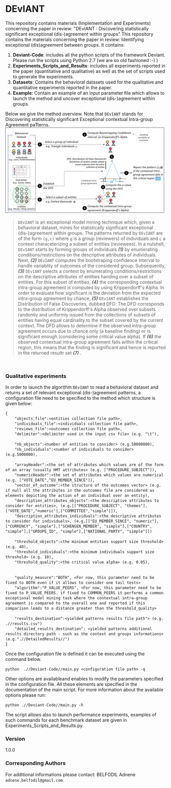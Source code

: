 # DEvIANT
This repository contains materials (Implementation and Experiments) concerning the paper in review: "DEvIANT : Discovering statistically significant exceptional (dis-)agreement within groups"
This repository contains the materials concerning the paper in review: Identifying exceptional (dis)agreement between groups. It contains:
1. **Deviant-Code**: includes all the python scripts of the framework Deviant. Please run the scripts using Python 2.7 (we are so old fashioned :-) ) 
2. **Experiments_Scripts_and_Results**: includes all experiments reported in the paper (quantitative and qualitative) as well as the set of scripts used to generate the experiments.
3. **Datasets**: Contains the behavioral datasets used for the qualitative and quantitative experiments reported in the paper. 
4. **Example**: Contain an example of an input parameter file which allows to launch the method and uncover exceptional (dis-)agreement within groups.  

Below we give the method overview. Note that ```DEvIANT``` stands for Discovering statistically significant Exceptional contextual Intra-group Agreement paTterns.
  &nbsp;
![](Figures/overview.png)
> ```DEvIANT``` is an exceptional model mining technique which, given a behavioral dataset, mines for statistically significant exceptional (dis-)agreement within groups. The patterns returned by ```DEvIANT``` are of the form ```(g,c)``` where ```g``` is a group (reviewers) of individuals and ```c``` a context characeterizing a subset of entities (reviewees). In a nutshell, ```DEvIANT``` starts by forming groups of individuals ___(1)___ by enumerating conditions/restrictions on the descriptive attributes of individuals. Next, ___(2)___  ```DEvIANT``` computes the bootstraping confidence interval to handle variablity of outcomes of the considered group. Subsequently, ___(3)___ ```DEvIANT``` selects a context by enumerating conditions/restrictions on the descriptive attributes of entities handing over a subset of entities. For this subset of entities, ___(4)___ the corresponding contextual intra-group agreement is computed by using Krippendorff's Alpha. In order to evaluate how significant is the deviation from the expected intra-group agreement by chance, ___(5)___  ```DEvIANT``` establishes the Distribution of False Discoveries, dubbed DFD. The DFD corresponds to the distribution of Krippendorff's Alpha observed over subsets randomly and uniformly issued from the collections of subsets of entities having equal cardinality to the subset covered by the current context. The DFD allows to determine if the observed intra-group agreement occurs due to chance only (a baseline finding) or is significant enough (considering some critical value alpha). If ___(6)___  the observed contextual intra-group agreement falls within the critical region, this means that the finding is significant and hence is reported in the returned resultr set ___(7)___ .
 
  &nbsp;
  
### Qualitative experiments 
In order to launch the algorithm ```DEvIANT``` to read a behavioral dataset and returns a set of relevant exceptional (dis-)agreement patterns, a configuration file need to be specified to the method which structure is given below:  

```
{
	"objects_file":<entities collection file path>,
	"individuals_file":<individuals collection file path>,
	"reviews_file":<outcomes collection file path>,
	"delimiter":<delimiter used in the input csv file> (e.g. "\t"),

	"nb_objects":<number of entities to consider> (e.g.50000000),
	"nb_individuals":<number of individuals to consider> (e.g.5000000),

	"arrayHeader":<the set of attributes which values are of the form of an array (usually HMT attributes> (e.g. ["PROCEDURE_SUBJECT"]),
	"numericHeader":<the set of attributes which values are numerical (e.g. ["VOTE_DATE","EU_MEMBER_SINCE"]),
	"vector_of_outcome":<the structure of the outcomes vector> (e.g. if null all the attributes in the outcomes file are considered as elements depicting the action of an individual over an entity),
	"description_attributes_objects":<the descriptive attributes to consider for entities>, (e.g.[["PROCEDURE_SUBJECT", "themes"],["VOTE_DATE","numeric"],["COMMITTEE","simple"]]),
	"description_attributes_individuals":<the descriptive attributes to consider for individuals>, (e.g.[["EU_MEMBER_SINCE", "numeric"],["CURRENCY", "simple"],["SCHENGEN_MEMBER", "simple"],["COUNTRY", "simple"],["GROUPE_ID", "simple"],["NATIONAL_PARTY", "simple"]])

	"threshold_objects":<the minimum entities support size threshold> (e.g. 40),
	"threshold_individuals":<the minimum individuals support size threshold> (e.g. 10),
	"threshold_quality":<the critical value alpha> (e.g. 0.05),
	

	"quality_measure":"BOTH", <For now, this parameter need to be fixed to BOTH even if it allows to consider one tail tests>
	"algorithm":"P_VALUE_PEERS", <For now, this parameter need to be fixed to P_VALUE_PEERS. if fixed to COMMON_PEERS it performs a common exceptional model mining task where the contextual intra-group agreement is compared to the overall one and reported if this comparison leads to a distance greater than the threshold_quality>

	"results_destination":<yielded patterns results file path"> (e.g. .//results.csv")
	"detailed_results_destination": <yielded patterns additional results directory path - such as the context and groups informations> (e.g.".//DetailedResults//")
}
```

Once the configuration file is defined it can be executed using the command below.

```
python  .//Deviant-Code//main.py <configuration file path> -q
```

Other options are availableand enables to modify the parameters specified in the configuration file. All these elements are specified in the documentation of the main script. For more information about the available options please run:

```
python .//Deviant-Code//main.py -h
```

The script allows also to launch performance experiments, examples of such commands for each benchmark dataset are given in Experiments_Scripts_and_Results.py. 

### Version
1.0.0

  
### Corresponding Authors
For additional informations please contact: BELFODIL Adnene `adnene.belfodil@gmail.com`